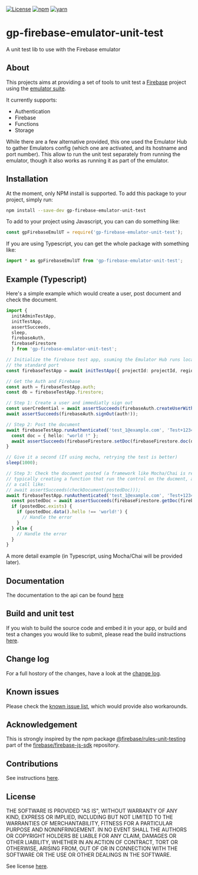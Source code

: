 [![License](https://img.shields.io/badge/license-MIT-blue)](./LICENSE)
[![npm](https://img.shields.io/badge/npm-ready-cb3837)](./LICENSE)
[![yarn](https://img.shields.io/badge/yarn-not%20ready-117cad)](./LICENSE)

# gp-firebase-emulator-unit-test

A unit test lib to use with the Firebase emulator

## About

This projects aims at providing a set of tools to unit test a 
[Firebase](https://firebase.google.com) project using the 
[emulator suite](https://firebase.google.com/docs/emulator-suite). 

It currently supports:
- Authentication
- Firebase
- Functions
- Storage

While there are a few alternative provided, this one used the Emulator Hub to 
gather Emulators config (which one are activated, and its hostname and port 
number). This allow to run the unit test separately from running the emulator,
though it also works as running it as part of the emulator.

## Installation

At the moment, only NPM install is supported. To add this package to your
project, simply run:

```sh
npm install --save-dev gp-firebase-emulator-unit-test
```

To add to your project using Javascript, you can can do something like:

```javascript
const gpFirebaseEmulUT = require('gp-firebase-emulator-unit-test');
```

If you are using Typescript, you can get the whole package with something like:

```typescript
import * as gpFirebaseEmulUT from 'gp-firebase-emulator-unit-test';
```

## Example (Typescript)

Here's a simple example which would create a user, post document and 
check the document.

```typescript
import { 
  initAdminTestApp, 
  initTestApp, 
  assertSucceeds, 
  sleep, 
  firebaseAuth, 
  firebaseFirestore 
  } from 'gp-firebase-emulator-unit-test';

// Initialize the firebase test app, ssuming the Emulator Hub runs locally on 
// the standard port
const firebaseTestApp = await initTestApp({ projectId: projectId, region: region });

// Get the Auth and Firebase
const auth = firebaseTestApp.auth;
const db = firebaseTestApp.firestore;

// Step 1: Create a user and immediatly sign out
const userCredential = await assertSucceeds(firebaseAuth.createUserWithEmailAndPassword(auth!, 'test_1@example.com', 'Test+1234'));
await assertSucceeds(firebaseAuth.signOut(auth!));

// Step 2: Post the document
await firebaseTestApp.runAuthenticated('test_1@example.com', 'Test+1234', async (userCredential) => {
  const doc = { hello: "world !" };
  await assertSucceeds(firebaseFirestore.setDoc(firebaseFirestore.doc(db!, `/doc/${userCredential.user.uid}`), doc)));
}

// Give it a second (If using mocha, retrying the test is better)
sleep(1000);

// Step 3: Check the document posted (a framework like Mocha/Chai is recommended
// typically creating a function that run the control on the ducment, and using
// a call like:
// await assertSucceeds(checkDocument(postedDoc)));
await firebaseTestApp.runAuthenticated('test_1@example.com', 'Test+1234', async (userCredential) => {
  const postedDoc = await assertSucceeds(firebaseFirestore.getDoc(firebaseFirestore.doc(db!, `/doc/${userCredential.user.uid}`)));
  if (postedDoc.exists) {
    if (postedDoc.data().hello !== 'world!') {
      // Handle the error
    } 
  } else {
    // Handle the error
  }
}
```

A more detail example (in Typescript, using Mocha/Chai will be provided later).

## Documentation

The documentation to the api can be found [here](./doc/api)

## Build and unit test

If you wish to build the source code and embed it in your app, or build and test
a changes you would like to submit, please read the build instructions 
[here](./doc/build).

## Change log

For a full hostory of the changes, have a look at the [change log](./CHANGELOG.md).

## Known issues

Please check the [known issue list](./KNOWN_ISSUES.md), which would provide also
workarounds.

## Acknowledgement

This is strongly inspired by the npm package [@firebase/rules-unit-testing](https://www.npmjs.com/package/@firebase/rules-unit-testing) part of the [firebase/firebase-js-sdk](https://github.com/firebase/firebase-js-sdk) repository.


## Contributions

See instructions [here](./CONTRIBUTING.md).

## License

THE SOFTWARE IS PROVIDED "AS IS", WITHOUT WARRANTY OF ANY KIND, EXPRESS OR
IMPLIED, INCLUDING BUT NOT LIMITED TO THE WARRANTIES OF MERCHANTABILITY, FITNESS
FOR A PARTICULAR PURPOSE AND NONINFRINGEMENT. IN NO EVENT SHALL THE AUTHORS OR
COPYRIGHT HOLDERS BE LIABLE FOR ANY CLAIM, DAMAGES OR OTHER LIABILITY, WHETHER
IN AN ACTION OF CONTRACT, TORT OR OTHERWISE, ARISING FROM, OUT OF OR IN
CONNECTION WITH THE SOFTWARE OR THE USE OR OTHER DEALINGS IN THE SOFTWARE.

See license [here](./LICENSE).
